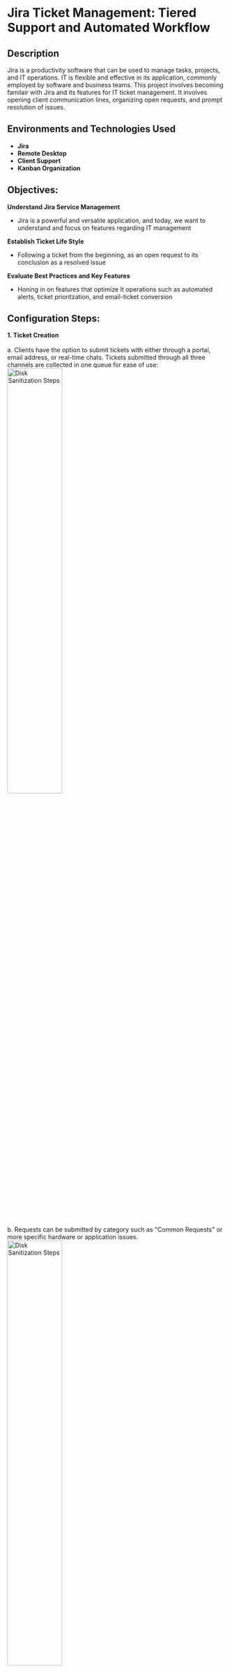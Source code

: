 <h1>Jira Ticket Management: Tiered Support and Automated Workflow</h1>


<h2>Description</h2>
Jira is a productivity software that can be used to manage tasks, projects, and IT operations. IT is flexible and effective in its application, commonly employed by software and business teams. This project involves becoming familair with Jira and its features for IT ticket management. It involves opening client communication lines, organizing open requests, and prompt resolution of issues. 
<br/>


<h2>Environments and Technologies Used</h2>

- <b>Jira</b>
- <b>Remote Desktop</b>
- <b>Client Support</b>
- <b>Kanban Organization</b>

<h2>Objectives:</h2>

<b>Understand Jira Service Management</b>
- Jira is a powerful and versatile application, and today, we want to understand and focus on features regarding IT management 

<b>Establish Ticket Life Style</b>
- Following a ticket from the beginning, as an open request to its conclusion as a resolved issue
 
<b>Evaluate Best Practices and Key Features</b>
- Honing in on features that optimize It operations such as automated alerts, ticket prioritzation, and email-ticket conversion 


<h2>Configuration Steps:</h2>

__1. Ticket Creation__ <br/>
<br/>
a. Clients have the option to submit tickets with either through a portal, email address, or real-time chats. Tickets submitted through all three channels are collected in one queue for ease of use: <br/>
<img src="https://github.com/henrykim-projects/jira_ticketmanagement/blob/e363cb21fc788ab0b725805b2dfb69e86f742928/images/jira_1.PNG" height="50%" width="50%" alt="Disk Sanitization Steps"/>
<br/> 
<br/>
b. Requests can be submitted by category such as "Common Requests" or more specific hardware or application issues. <br/>
<img src="https://github.com/henrykim-projects/jira_ticketmanagement/blob/4111203b8a55746b597952c64a6fc1b12c7e2622/images/jira_2.PNG" height="50%" width="50%" alt="Disk Sanitization Steps"/>
<br /> 
Once an option is selected, the user can elaborate and provide information on their issue:
<img src="https://github.com/henrykim-projects/jira_ticketmanagement/blob/4111203b8a55746b597952c64a6fc1b12c7e2622/images/jira_3.PNG" height="50%" width="50%" alt="Disk Sanitization Steps"/>
<br />  
<br />
__2. Responding to Tickets__ <br/>
<br/>
a. Submitted tickets appear in a queue. The queue contains helpful information such as request type, the reporter, summary, time created, and status. 'Open' indicates tickets that are ready for work while 'Waiting for Support' tickets need a response from the IT team.: <br/>
<img src="https://github.com/henrykim-projects/jira_ticketmanagement/blob/9f40d4fe26704066f4697824795eda5001725df0/images/jira_6.PNG" height="50%" width="50%" alt="Disk Sanitization Steps"/>
<br/> 
<br/>
b. The status of the ticket can be further changed. For example, they can be elevated to a higher tier for further support, cancelled when the user no longer needs support, and resolved for when the issue is done: <br/>
<img src="https://github.com/henrykim-projects/jira_ticketmanagement/blob/02921ef59197addbe046df564ca11e07da68fc4c/images/jira_14.PNG" height="50%" width="50%" alt="Disk Sanitization Steps"/>
<br/> 
When the IT staff decides to assign themselves a ticket, the issue's urgency and impact are indicated, lending themselves to triage and risk management for issues that affect a higher volume of devices or severity:  
<img src="https://github.com/henrykim-projects/jira_ticketmanagement/blob/02921ef59197addbe046df564ca11e07da68fc4c/images/jira_7.PNG" height="50%" width="50%" alt="Disk Sanitization Steps"/>
<br/> 
<br/>
c. With the ticket assigned, the IT analyst responds to the requester to gather more information or help them with a solution, while exercising excellent customer service:<br/>
<img src="https://github.com/henrykim-projects/jira_ticketmanagement/blob/ebd7f1915813c0daec27e553013ab0bce1b65b0d/images/jira_9.PNG" height="50%" width="50%" alt="Disk Sanitization Steps"/>
<br/> 
<br/>
d. The Domain Controller will have a green indicator to confirm network connectivity
<img src="https://github.com/henrykim-projects/activedirectory_config/blob/2a34d15153eb4b8d00f982d95ce0def14f797953/images/nc_23.PNG" height="50%" width="50%" alt="Disk Sanitization Steps"/>
<br/> 
<br/>
__3. DHCP Server Configuration__ <br/>
<br/>
a. Add DHCP in server roles for remote server adiministration: <br/>
<img src="https://github.com/henrykim-projects/activedirectory_config/blob/07da8f3778af75e098ea64190f55abed46404224/images/nc_24.PNG" height="50%" width="50%" alt="Disk Sanitization Steps"/>
<br/> 
<br/>
b. Manually configure the scope, the range of IP addresses, available as well as the subnet mask : <br/>
<img src="https://github.com/henrykim-projects/activedirectory_config/blob/07da8f3778af75e098ea64190f55abed46404224/images/nc_25.PNG" height="50%" width="50%" alt="Disk Sanitization Steps"/>
<br/> 
<br/>
<img src="https://github.com/henrykim-projects/activedirectory_config/blob/07da8f3778af75e098ea64190f55abed46404224/images/nc_26.PNG" height="50%" width="50%" alt="Disk Sanitization Steps"/>
<br/> 
<br/>
c. It is possible to set the duration for distributed IP addresses. This is commonly seen in cafes, where Wi-Fi access is limited to a couple hours, and additional purchase is necessaru for reconnection: <br/>
<img src="https://github.com/henrykim-projects/activedirectory_config/blob/07da8f3778af75e098ea64190f55abed46404224/images/nc_27.PNG" height="50%" width="50%" alt="Disk Sanitization Steps"/>
<br/> 
<br/>
d. Set the default gateway, as well as the DNS server, to the Domain Controller's IP address: <br/>
<img src="https://github.com/henrykim-projects/activedirectory_config/blob/07da8f3778af75e098ea64190f55abed46404224/images/nc_28.PNG" height="50%" width="50%" alt="Disk Sanitization Steps"/>
<br/> 
<br/>
<img src="https://github.com/henrykim-projects/activedirectory_config/blob/07da8f3778af75e098ea64190f55abed46404224/images/nc_29.PNG" height="50%" width="50%" alt="Disk Sanitization Steps"/>
<br/> 
<br/>
e. Now the network is ready to provide IP addresses within a scope for new users. Current leases, policies, and other management tools are available to facilitate user access: <br/>
<img src="https://github.com/henrykim-projects/activedirectory_config/blob/07da8f3778af75e098ea64190f55abed46404224/images/nc_30.PNG" height="50%" width="50%" alt="Disk Sanitization Steps"/>
<br/> 
<br/>
</p>

<h2>Final Thoughts</h2>
Now that DHCP/DNS, Remote Access, and Domain Services are fully configured, we are ready to add users to our network. Active Directory demonstrated many features that give granular control to how and to whom internet is provided. We also saw modes of access management and identity security in the form of organizational units, admin account controls, and IP lease durations. In the final step, we will add users generated through a Powershell script and confirm network connectivity through a DHCP-provided IP address. 
<br><br/>
<!--
 ```diff
- text in red
+ text in green
! text in orange
# text in gray
@@ text in purple (and bold)@@
```
--!>

